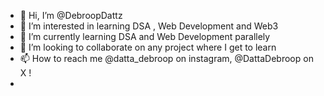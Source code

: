 - 👋 Hi, I’m @DebroopDattz
- 👀 I’m interested in learning DSA , Web Development and Web3
- 🌱 I’m currently learning DSA and Web Development parallely
- 💞️ I’m looking to collaborate on any project where I get to learn
- 📫 How to reach me @datta_debroop on instagram, @DattaDebroop on X !
- 



